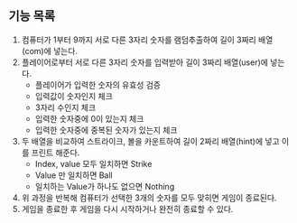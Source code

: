 ## 기능 목록
1. 컴퓨터가 1부터 9까지 서로 다른 3자리 숫자를 램덤추출하여 길이 3짜리 배열(com)에 넣는다.
2. 플레이어로부터 서로 다른 3자리 숫자를 입력받아 길이 3짜리 배열(user)에 넣는다.
   * 플레이어가 입력한 숫자의 유효성 검증
   * 입력값이 숫자인지 체크
   * 3자리 수인지 체크
   * 입력한 숫자중에 0이 있는지 체크
   * 입력한 숫자중에 중복된 숫자가 있는지 체크
3. 두 배열을 비교하여 스트라이크, 볼을 카운트하여 길이 2짜리 배열(hint)에 넣고 이를 프린트 해준다.
   * Index, value 모두 일치하면 Strike
   * Value 만 일치하면 Ball
   * 일치하는 Value가 하나도 없으면 Nothing
4. 위 과정을 반복해 컴퓨터가 선택한 3개의 숫자를 모두 맞히면 게임이 종료된다.
5. 게임을 종료한 후 게임을 다시 시작하거나 완전히 종료할 수 있다.